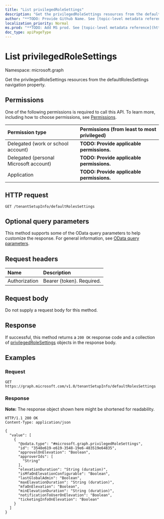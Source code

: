 ```yaml
---
title: "List privilegedRoleSettings"
description: "Get the privilegedRoleSettings resources from the defaultRolesSettings navigation property."
author: "**TODO: Provide Github Name. See [topic-level metadata reference](https://msgo.azurewebsites.net/add/document/guidelines/metadata.html#topic-level-metadata)**"
localization_priority: Normal
ms.prod: "**TODO: Add MS prod. See [topic-level metadata reference](https://msgo.azurewebsites.net/add/document/guidelines/metadata.html#topic-level-metadata)**"
doc_type: apiPageType
---
```


# List privilegedRoleSettings
Namespace: microsoft.graph



Get the privilegedRoleSettings resources from the defaultRolesSettings navigation property.

## Permissions
One of the following permissions is required to call this API. To learn more, including how to choose permissions, see [Permissions](/graph/permissions-reference).

|Permission type|Permissions (from least to most privileged)|
|:---|:---|
|Delegated (work or school account)|**TODO: Provide applicable permissions.**|
|Delegated (personal Microsoft account)|**TODO: Provide applicable permissions.**|
|Application|**TODO: Provide applicable permissions.**|

## HTTP request

<!-- {
  "blockType": "ignored"
}
-->
``` http
GET /tenantSetupInfo/defaultRolesSettings
```

## Optional query parameters
This method supports some of the OData query parameters to help customize the response. For general information, see [OData query parameters](/graph/query-parameters).

## Request headers
|Name|Description|
|:---|:---|
|Authorization|Bearer {token}. Required.|

## Request body
Do not supply a request body for this method.

## Response

If successful, this method returns a `200 OK` response code and a collection of [privilegedRoleSettings](../resources/privilegedrolesettings.md) objects in the response body.

## Examples

### Request
<!-- {
  "blockType": "request",
  "name": "list_privilegedrolesettings"
}
-->
``` http
GET https://graph.microsoft.com/v1.0/tenantSetupInfo/defaultRolesSettings
```


### Response
**Note:** The response object shown here might be shortened for readability.
<!-- {
  "blockType": "response",
  "truncated": true,
  "@odata.type": "Collection(microsoft.graph.privilegedRoleSettings)"
}
-->
``` http
HTTP/1.1 200 OK
Content-Type: application/json

{
  "value": [
    {
      "@odata.type": "#microsoft.graph.privilegedRoleSettings",
      "id": "3548e619-e619-3548-19e6-483519e64835",
      "approvalOnElevation": "Boolean",
      "approverIds": [
        "String"
      ],
      "elevationDuration": "String (duration)",
      "isMfaOnElevationConfigurable": "Boolean",
      "lastGlobalAdmin": "Boolean",
      "maxElavationDuration": "String (duration)",
      "mfaOnElevation": "Boolean",
      "minElevationDuration": "String (duration)",
      "notificationToUserOnElevation": "Boolean",
      "ticketingInfoOnElevation": "Boolean"
    }
  ]
}
```

